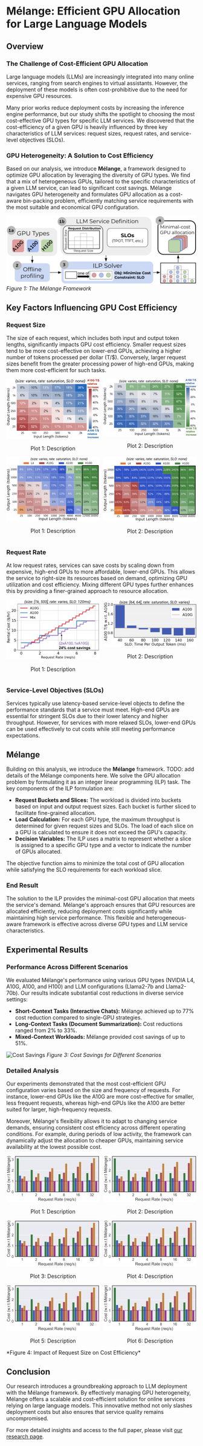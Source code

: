# Mélange: Efficient GPU Allocation for Large Language Models

## Overview

### The Challenge of Cost-Efficient GPU Allocation

Large language models (LLMs) are increasingly integrated into many online services, ranging from search engines to virtual assistants. However, the deployment of these models is often cost-prohibitive due to the need for expensive GPU resources. 

<!-- TODO: say something about how people usually only get a single GPU type -->

<!-- We address this challenge by exploiting the heterogeneity of available GPU types to significantly reduce costs without sacrificing performance. -->


Many prior works reduce deployment costs by increasing the inference engine performance, but our study shifts the spotlight to choosing the most cost-effective GPU types for specific LLM services. We discovered that the cost-efficiency of a given GPU is heavily influenced by three key characteristics of LLM services: request sizes, request rates, and service-level objectives (SLOs).

### GPU Heterogeneity: A Solution to Cost Efficiency

Based on our analysis, we introduce **Mélange**, a framework designed to optimize GPU allocation by leveraging the diversity of GPU types. We find that a mix of heterogeneous GPUs, tailored to the specific characteristics of a given LLM service, can lead to significant cost savings. Mélange navigates GPU heterogeneity and formulates GPU allocation as a cost-aware bin-packing problem, efficiently matching service requirements with the most suitable and economical GPU configuration.

![Mélange Framework](images/melange-diagram.png)
*Figure 1: The Mélange Framework*

## Key Factors Influencing GPU Cost Efficiency

### Request Size

The size of each request, which includes both input and output token lengths, significantly impacts GPU cost efficiency. Smaller request sizes tend to be more cost-effective on lower-end GPUs, achieving a higher number of tokens processed per dollar (T/$). Conversely, larger request sizes benefit from the greater processing power of high-end GPUs, making them more cost-efficient for such tasks.

<!-- TODO: drop shadow on the plot -->
<div style="display: flex; flex-wrap: wrap; gap: 10px;">
  <div style="flex: 1; text-align: center;">
    <img src="images/a100-v-a10g.png" alt="Plot 1" width="100%">
    <p>Plot 1: Description</p>
  </div>
  <div style="flex: 1; text-align: center;">
    <img src="images/h100-v-a100.png" alt="Plot 2" width="100%">
    <p>Plot 2: Description</p>
  </div>
</div>

<div style="display: flex; flex-wrap: wrap; gap: 10px;">
  <div style="flex: 1; text-align: center;">
    <img src="images/all-gpus-best.png" alt="Plot 1" width="100%">
    <p>Plot 1: Description</p>
  </div>
  <div style="flex: 1; text-align: center;">
    <img src="images/all-gpus-worst.png" alt="Plot 2" width="100%">
    <p>Plot 2: Description</p>
  </div>
</div>


### Request Rate

At low request rates, services can save costs by scaling down from expensive, high-end GPUs to more affordable, lower-end GPUs. This allows the service to right-size its resources based on demand, optimizing GPU utilization and cost efficiency. Mixing different GPU types further enhances this by providing a finer-grained approach to resource allocation.

<div style="display: flex; flex-wrap: wrap; gap: 10px;">
  <div style="flex: 1; text-align: center;">
    <img src="images/req-rate-comparison.png" alt="Plot 1" width="100%">
    <p>Plot 1: Description</p>
  </div>
  <div style="flex: 1; text-align: center;">
    <img src="images/a100-v-a10g-slo.png" alt="Plot 2" width="100%">
    <p>Plot 2: Description</p>
  </div>
</div>

### Service-Level Objectives (SLOs)
Services typically use latency-based service-level objects to define the performance standards that a service must meet. High-end GPUs are essential for stringent SLOs due to their lower latency and higher throughput. However, for services with more relaxed SLOs, lower-end GPUs can be used effectively to cut costs while still meeting performance expectations.

## Mélange

<!-- ### Problem Formulation

Mélange addresses the challenge of allocating GPU resources in a cost-efficient manner for large language model (LLM) services. The framework is designed to minimize the deployment costs while adhering to the service-level objectives (SLOs) for latency and throughput. The problem is characterized by the variability in request sizes and rates, which influence the optimal GPU allocation. -->

<!-- ### ILP Formulation -->

Building on this analysis, we introduce the **Mélange** framework. TODO: add details of the Mélange components here. We solve the GPU allocation problem by formulating it as an integer linear programming (ILP) task. The key components of the ILP formulation are:

- **Request Buckets and Slices:** The workload is divided into buckets based on input and output request sizes. Each bucket is further sliced to facilitate fine-grained allocation.
- **Load Calculation:** For each GPU type, the maximum throughput is determined for given request sizes and SLOs. The load of each slice on a GPU is calculated to ensure it does not exceed the GPU's capacity.
- **Decision Variables:** The ILP uses a matrix to represent whether a slice is assigned to a specific GPU type and a vector to indicate the number of GPUs allocated.
  
The objective function aims to minimize the total cost of GPU allocation while satisfying the SLO requirements for each workload slice.

### End Result

The solution to the ILP provides the minimal-cost GPU allocation that meets the service's demand. Mélange's approach ensures that GPU resources are allocated efficiently, reducing deployment costs significantly while maintaining high service performance. This flexible and heterogeneous-aware framework is effective across diverse GPU types and LLM service characteristics.



## Experimental Results

### Performance Across Different Scenarios

We evaluated Mélange's performance using various GPU types (NVIDIA L4, A10G, A100, and H100) and LLM configurations (Llama2-7b and Llama2-70b). Our results indicate substantial cost reductions in diverse service settings:

- **Short-Context Tasks (Interactive Chats):** Mélange achieved up to 77% cost reduction compared to single-GPU strategies.
- **Long-Context Tasks (Document Summarization):** Cost reductions ranged from 2% to 33%.
- **Mixed-Context Workloads:** Mélange provided cost savings of up to 51%.

![Cost Savings](images/figure3.png)
*Figure 3: Cost Savings for Different Scenarios*

### Detailed Analysis

Our experiments demonstrated that the most cost-efficient GPU configuration varies based on the size and frequency of requests. For instance, lower-end GPUs like the A10G are more cost-effective for smaller, less frequent requests, whereas high-end GPUs like the A100 are better suited for larger, high-frequency requests.

Moreover, Mélange's flexibility allows it to adapt to changing service demands, ensuring consistent cost efficiency across different operating conditions. For example, during periods of low activity, the framework can dynamically adjust the allocation to cheaper GPUs, maintaining service availability at the lowest possible cost.

<div style="display: flex; flex-wrap: wrap; gap: 10px;">
  <div style="flex: 1; text-align: center;">
    <img src="images/Arena_40-1.png" alt="Plot 1" width="100%">
    <p>Plot 1: Description</p>
  </div>
  <div style="flex: 1; text-align: center;">
    <img src="images/Arena_40-1.png" alt="Plot 2" width="100%">
    <p>Plot 2: Description</p>
  </div>
</div>
<div style="display: flex; flex-wrap: wrap; gap: 10px;">
  <div style="flex: 1; text-align: center;">
    <img src="images/Arena_40-1.png" alt="Plot 3" width="100%">
    <p>Plot 3: Description</p>
  </div>
  <div style="flex: 1; text-align: center;">
    <img src="images/Arena_40-1.png" alt="Plot 4" width="100%">
    <p>Plot 4: Description</p>
  </div>
</div>
<div style="display: flex; flex-wrap: wrap; gap: 10px;">
  <div style="flex: 1; text-align: center;">
    <img src="images/Arena_40-1.png" alt="Plot 5" width="100%">
    <p>Plot 5: Description</p>
  </div>
  <div style="flex: 1; text-align: center;">
    <img src="images/Arena_40-1.png" alt="Plot 6" width="100%">
    <p>Plot 6: Description</p>
  </div>
</div>
*Figure 4: Impact of Request Size on Cost Efficiency*

## Conclusion

Our research introduces a groundbreaking approach to LLM deployment with the Mélange framework. By effectively managing GPU heterogeneity, Mélange offers a scalable and cost-efficient solution for online services relying on large language models. This innovative method not only slashes deployment costs but also ensures that service quality remains uncompromised.

For more detailed insights and access to the full paper, please visit [our research page](#).

